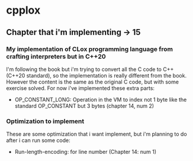 # cpplox

## Chapter that i'm implementing -> 15

### My implementation of CLox programming language from crafting interpreters but in C++20

I'm following the book but i'm trying to convert all the C code to C++ (C++20 standard), so the implementation is really
different from the book. However the content is the same as the original C code, but with some exercise solved.
For now i've implemented these extra parts:

- OP_CONSTANT_LONG: Operation in the VM to index not 1 byte like the standard OP_CONSTANT but 3 bytes (chapter 14, num 2)

### Optimization to implement
These are some optimization that i want implement, but i'm planning to do after i can run some code:
- Run-length-encoding: for line number (Chapter 14: num 1)